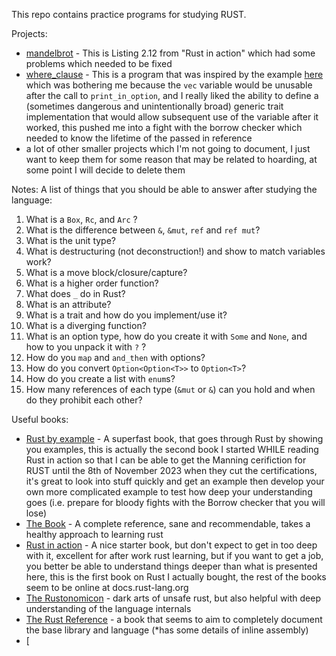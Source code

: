 This repo contains practice programs for studying RUST.

Projects:
- [mandelbrot](./mandelbrot) - This is Listing 2.12 from "Rust in action" which had some problems which needed to be fixed
- [where_clause](./where_clause) - This is a program that was inspired by the example [here](https://doc.rust-lang.org/rust-by-example/generics/where.html?highlight=PrintInOption#where-clauses) which was
bothering me because the `vec` variable would be unusable after the call to `print_in_option`, and I really liked the ability to define a (sometimes dangerous and unintentionally broad) generic trait implementation that
would allow subsequent use of the variable after it worked, this pushed me into a fight with the borrow checker which needed to know the lifetime of the passed in reference
- a lot of other smaller projects which I'm not going to document, I just want to keep them for some reason that may be related to hoarding, at some point I will decide to delete them
                        

Notes:
A list of things that you should be able to answer after studying the language:

 1. What is a `Box`, `Rc`, and `Arc` ?
 2. What is the difference between `&`, `&mut`, `ref` and `ref mut`?
 3. What is the unit type?
 4. What is destructuring (not deconstruction!) and show to match variables work?
 5. What is a move block/closure/capture?
 6. What is a higher order function?
 7. What does `_` do in Rust?
 8. What is an attribute?
 9. What is a trait and how do you implement/use it?
10. What is a diverging function?
11. What is an option type, how do you create it with `Some` and `None`, and how to you unpack it with `?` ?
12. How do you `map` and `and_then` with options?
13. How do you convert `Option<Option<T>>` to `Option<T>`?
14. How do you create a list with `enum`s?
15. How many references of each type (`&mut` or `&`) can you hold and when do they prohibit each other?


Useful books:
- [Rust by example](https://doc.rust-lang.org/rust-by-example/) - A superfast book, that goes through Rust by showing you examples, this is 
  actually the second book I started WHILE reading Rust in action so that I can be able to get the Manning cerifiction for RUST until the 8th 
  of November 2023 when they cut the certifications, it's great to look into stuff quickly and get an example then develop your own more 
  complicated example to test how deep your understanding goes (i.e. prepare for bloody fights with the Borrow checker that you will lose)
- [The Book](https://doc.rust-lang.org/stable/book/) - A complete reference, sane and recommendable, takes a healthy approach to learning rust
- [Rust in action](https://www.manning.com/books/rust-in-action) - A nice starter book, but don't expect to get in too deep with it, excellent
  for after work rust learning, but if you want to get a job, you better be able to understand things deeper than what is presented here, this 
  is the first book on Rust I actually bought, the rest of the books seem to be online at docs.rust-lang.org
- [The Rustonomicon](https://doc.rust-lang.org/nomicon/intro.html) - dark arts of unsafe rust, but also helpful with deep understanding of the language internals
- [The Rust Reference](https://doc.rust-lang.org/stable/reference/) - a book that seems to aim to completely document the base library and language (*has some details of inline assembly)
- [
